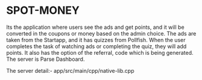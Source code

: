 # SPOT-MONEY

Its the application where users see the ads and get points, and it will be converted in the coupons or money based on the admin choice. The ads are taken from the Startapp, and it has quizzes from Pollfish. When the user completes the task of watching ads or completing the quiz, they will add points. It also has the option of the referral, code which is being generated. The server is Parse Dashboard.


The server detail:-  app/src/main/cpp/native-lib.cpp
